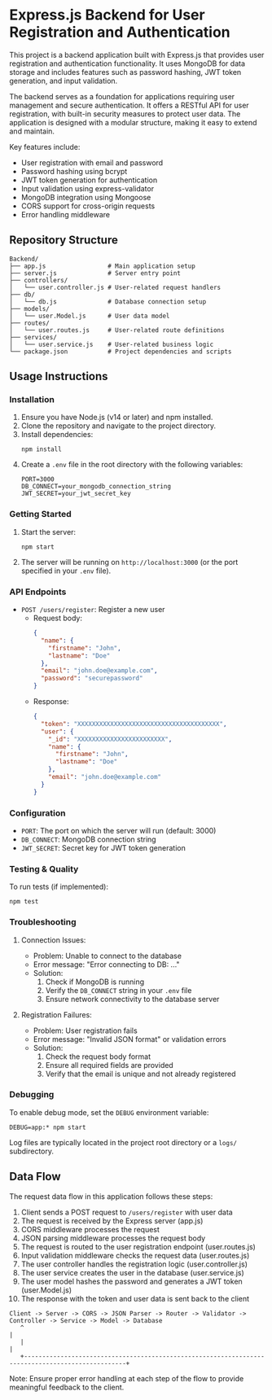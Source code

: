 # Express.js Backend for User Registration and Authentication

This project is a backend application built with Express.js that provides user registration and authentication functionality. It uses MongoDB for data storage and includes features such as password hashing, JWT token generation, and input validation.

The backend serves as a foundation for applications requiring user management and secure authentication. It offers a RESTful API for user registration, with built-in security measures to protect user data. The application is designed with a modular structure, making it easy to extend and maintain.

Key features include:
- User registration with email and password
- Password hashing using bcrypt
- JWT token generation for authentication
- Input validation using express-validator
- MongoDB integration using Mongoose
- CORS support for cross-origin requests
- Error handling middleware

## Repository Structure

```
Backend/
├── app.js                 # Main application setup
├── server.js              # Server entry point
├── controllers/
│   └── user.controller.js # User-related request handlers
├── db/
│   └── db.js              # Database connection setup
├── models/
│   └── user.Model.js      # User data model
├── routes/
│   └── user.routes.js     # User-related route definitions
├── services/
│   └── user.service.js    # User-related business logic
└── package.json           # Project dependencies and scripts
```

## Usage Instructions

### Installation

1. Ensure you have Node.js (v14 or later) and npm installed.
2. Clone the repository and navigate to the project directory.
3. Install dependencies:
   ```
   npm install
   ```
4. Create a `.env` file in the root directory with the following variables:
   ```
   PORT=3000
   DB_CONNECT=your_mongodb_connection_string
   JWT_SECRET=your_jwt_secret_key
   ```

### Getting Started

1. Start the server:
   ```
   npm start
   ```
2. The server will be running on `http://localhost:3000` (or the port specified in your `.env` file).

### API Endpoints

- `POST /users/register`: Register a new user
  - Request body:
    ```json
    {
      "name": {
        "firstname": "John",
        "lastname": "Doe"
      },
      "email": "john.doe@example.com",
      "password": "securepassword"
    }
    ```
  - Response:
    ```json
    {
      "token": "XXXXXXXXXXXXXXXXXXXXXXXXXXXXXXXXXXXXXXX",
      "user": {
        "_id": "XXXXXXXXXXXXXXXXXXXXXXXX",
        "name": {
          "firstname": "John",
          "lastname": "Doe"
        },
        "email": "john.doe@example.com"
      }
    }
    ```

### Configuration

- `PORT`: The port on which the server will run (default: 3000)
- `DB_CONNECT`: MongoDB connection string
- `JWT_SECRET`: Secret key for JWT token generation

### Testing & Quality

To run tests (if implemented):
```
npm test
```

### Troubleshooting

1. Connection Issues:
   - Problem: Unable to connect to the database
   - Error message: "Error connecting to DB: ..."
   - Solution: 
     1. Check if MongoDB is running
     2. Verify the `DB_CONNECT` string in your `.env` file
     3. Ensure network connectivity to the database server

2. Registration Failures:
   - Problem: User registration fails
   - Error message: "Invalid JSON format" or validation errors
   - Solution:
     1. Check the request body format
     2. Ensure all required fields are provided
     3. Verify that the email is unique and not already registered

### Debugging

To enable debug mode, set the `DEBUG` environment variable:
```
DEBUG=app:* npm start
```

Log files are typically located in the project root directory or a `logs/` subdirectory.

## Data Flow

The request data flow in this application follows these steps:

1. Client sends a POST request to `/users/register` with user data
2. The request is received by the Express server (app.js)
3. CORS middleware processes the request
4. JSON parsing middleware processes the request body
5. The request is routed to the user registration endpoint (user.routes.js)
6. Input validation middleware checks the request data (user.routes.js)
7. The user controller handles the registration logic (user.controller.js)
8. The user service creates the user in the database (user.service.js)
9. The user model hashes the password and generates a JWT token (user.Model.js)
10. The response with the token and user data is sent back to the client

```
Client -> Server -> CORS -> JSON Parser -> Router -> Validator -> Controller -> Service -> Model -> Database
   ^                                                                                                   |
   |                                                                                                   |
   +--------------------------------------------------------------------------------------------------+
```

Note: Ensure proper error handling at each step of the flow to provide meaningful feedback to the client.
